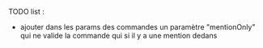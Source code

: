 TODO list :

- ajouter dans les params des commandes un paramètre "mentionOnly" qui ne valide la commande qui si il y a une mention dedans
